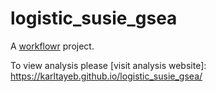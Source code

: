 # logistic_susie_gsea

A [workflowr][] project.

[workflowr]: https://github.com/jdblischak/workflowr

To view analysis please [visit analysis website]: https://karltayeb.github.io/logistic_susie_gsea/
